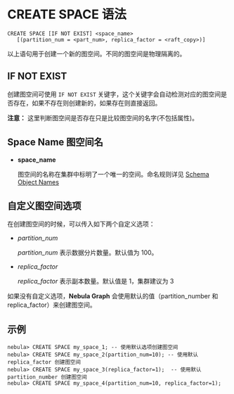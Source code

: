 # CREATE SPACE 语法

```ngql
CREATE SPACE [IF NOT EXIST] <space_name>
   [(partition_num = <part_num>, replica_factor = <raft_copy>)]
```

以上语句用于创建一个新的图空间。不同的图空间是物理隔离的。

## IF NOT EXIST

创建图空间可使用 `IF NOT EXIST` 关键字，这个关键字会自动检测对应的图空间是否存在，如果不存在则创建新的，如果存在则直接返回。

**注意：** 这里判断图空间是否存在只是比较图空间的名字(不包括属性)。

## Space Name 图空间名

* **space_name**

    图空间的名称在集群中标明了一个唯一的空间。命名规则详见 [Schema Object Names](../../3.language-structure/schema-object-names.md)

## 自定义图空间选项

在创建图空间的时候，可以传入如下两个自定义选项：

* _partition_num_

    _partition_num_ 表示数据分片数量。默认值为 100。

* _replica_factor_

    _replica_factor_ 表示副本数量。默认值是 1，集群建议为 3

如果没有自定义选项，**Nebula Graph** 会使用默认的值（partition_number 和 replica_factor）来创建图空间。

## 示例

```ngql
nebula> CREATE SPACE my_space_1; -- 使用默认选项创建图空间
nebula> CREATE SPACE my_space_2(partition_num=10); -- 使用默认 replica_factor 创建图空间
nebula> CREATE SPACE my_space_3(replica_factor=1);  -- 使用默认 partition_number 创建图空间
nebula> CREATE SPACE my_space_4(partition_num=10, replica_factor=1);
```
